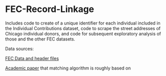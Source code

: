 # FEC-Record-Linkage
Includes code to create of a unique identifier for each individual included in the Individual Contributions dataset, code to scrape the street addresses of Chicago individual donors, and code for subsequent exploratory analysis of those and the other FEC datasets.

Data sources:

[FEC Data and header files](www.fec.gov/finance/disclosure/ftpdet.shtml)

[Academic paper](http://goodliffe.byu.edu/papers/linkage.pdf) that matching algorithm is roughly based on
